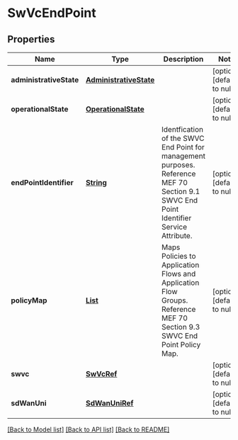 # SwVcEndPoint
## Properties

Name | Type | Description | Notes
------------ | ------------- | ------------- | -------------
**administrativeState** | [**AdministrativeState**](AdministrativeState.md) |  | [optional] [default to null]
**operationalState** | [**OperationalState**](OperationalState.md) |  | [optional] [default to null]
**endPointIdentifier** | [**String**](string.md) | Identfication of the SWVC End Point for management purposes. Reference MEF 70 Section 9.1 SWVC End Point Identifier Service Attribute. | [optional] [default to null]
**policyMap** | [**List**](PolicyMap.md) | Maps Policies to Application Flows and Application Flow Groups. Reference MEF 70 Section 9.3 SWVC End Point Policy Map. | [optional] [default to null]
**swvc** | [**SwVcRef**](SwVcRef.md) |  | [optional] [default to null]
**sdWanUni** | [**SdWanUniRef**](SdWanUniRef.md) |  | [optional] [default to null]

[[Back to Model list]](../README.md#documentation-for-models) [[Back to API list]](../README.md#documentation-for-api-endpoints) [[Back to README]](../README.md)

